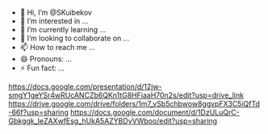 - 👋 Hi, I’m @SKuibekov
- 👀 I’m interested in ...
- 🌱 I’m currently learning ...
- 💞️ I’m looking to collaborate on ...
- 📫 How to reach me ...
- 😄 Pronouns: ...
- ⚡ Fun fact: ...

<!---
SKuibekov/SKuibekov is a ✨ special ✨ repository because its `README.md` (this file) appears on your GitHub profile.
You can click the Preview link to take a look at your changes.
--->
https://docs.google.com/presentation/d/12jw-smgY1geYSr4wRUcANCZb6QKn1tG8HFiaaH70n2s/edit?usp=drive_link
https://drive.google.com/drive/folders/1m7_vSb5chbwow8ggvpFX3C5iQfTd-66f?usp=sharing
https://docs.google.com/document/d/1DzULuQrC-Gbkggk_leZAXwfEsg_hUkA5AZYBDyVWboo/edit?usp=sharing
